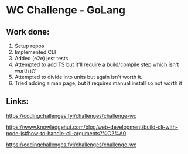 # WC Challenge - GoLang

## Work done:

1. Setup repos
2. Implemented CLI
3. Added (e2e) jest tests
4. Attempted to add TS but it'll require a build/compile step which isn't worth it?
5. Attempted to divide into units but again isn't worth it.
6. Tried adding a man page, but it requires manual install so not worth it

## Links:

https://codingchallenges.fyi/challenges/challenge-wc

https://www.knowledgehut.com/blog/web-development/build-cli-with-node-js#how-to-handle-cli-arguments?%C2%A0

https://codingchallenges.fyi/challenges/challenge-wc

